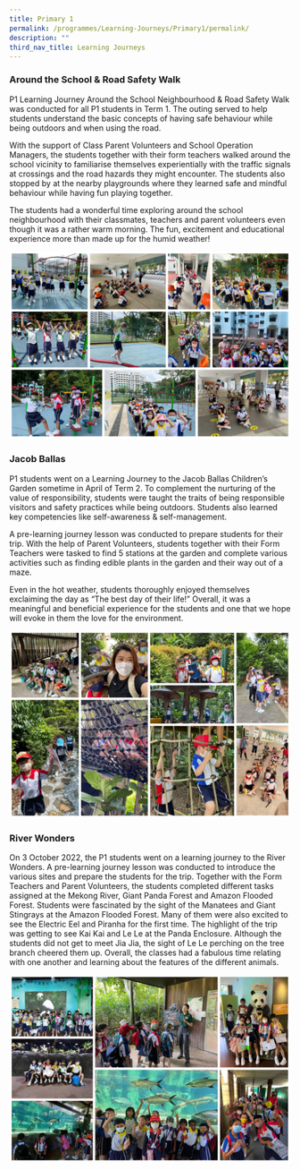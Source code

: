 ```yaml
---
title: Primary 1
permalink: /programmes/Learning-Journeys/Primary1/permalink/
description: ""
third_nav_title: Learning Journeys
---
```

### **Around the School & Road Safety Walk**

P1 Learning Journey Around the School Neighbourhood & Road Safety Walk was conducted for all P1 students in Term 1. The outing served to help students understand the basic concepts of having safe behaviour while being outdoors and when using the road.

With the support of Class Parent Volunteers and School Operation Managers, the students together with their form teachers walked around the school vicinity to familiarise themselves experientially with the traffic signals at crossings and the road hazards they might encounter. The students also stopped by at the nearby playgrounds where they learned safe and mindful behaviour while having fun playing together.

The students had a wonderful time exploring around the school neighbourhood with their classmates, teachers and parent volunteers even though it was a rather warm morning. The fun, excitement and educational experience more than made up for the humid weather!

![](/images/Learning%20Journeys/2022/Primary%201/P1%20Ard%20the%20school.jpg)

### **Jacob Ballas**

P1 students went on a Learning Journey to the Jacob Ballas Children’s Garden sometime in April of Term 2. To complement the nurturing of the value of responsibility, students were taught the traits of being responsible visitors and safety practices while being outdoors. Students also learned key competencies like self-awareness & self-management. 

A pre-learning journey lesson was conducted to prepare students for their trip. With the help of Parent Volunteers, students together with their Form Teachers were tasked to find 5 stations at the garden and complete various activities such as finding edible plants in the garden and their way out of a maze. 

Even in the hot weather, students thoroughly enjoyed themselves exclaiming the day as “The best day of their life!” Overall, it was a meaningful and beneficial experience for the students and one that we hope will evoke in them the love for the environment.

![](/images/Learning%20Journeys/2022/Primary%201/2022%20P1%20Jacob%20Ballas.jpg)

### **River Wonders**
On 3 October 2022, the P1 students went on a learning journey to the River Wonders. A pre-learning journey lesson was conducted to introduce the various sites and prepare the students for the trip. Together with the Form Teachers and Parent Volunteers, the students completed different tasks assigned at the Mekong River, Giant Panda Forest and Amazon Flooded Forest. Students were fascinated by the sight of the Manatees and Giant Stingrays at the Amazon Flooded Forest. Many of them were also excited to see the Electric Eel and Piranha for the first time. The highlight of the trip was getting to see Kai Kai and Le Le at the Panda Enclosure. Although the students did not get to meet Jia Jia, the sight of Le Le perching on the tree branch cheered them up. Overall, the classes had a fabulous time relating with one another and learning about the features of the different animals.

![](/images/Learning%20Journeys/2022/Primary%201/2022%20P1%20River%20Wonders.jpg)